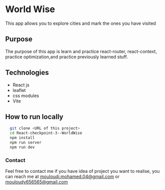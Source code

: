 # World Wise

This app allows you to explore cities and mark the ones you have visited

## Purpose

The purpose of this app is learn and practice react-router, react-context, practice optimization,and practice previously learned stuff.

## Technologies

- React js
- leaflet
- css modules
- Vite

## How to run locally 

```bash
  git clone <URL of this project>
  cd React-checkpoint-3--WorldWise
  npm install
  npm run server
  npm run dev
```
### Contact

Feel free to contact me if you have idea of project you want to realise, you can reach me at mouloudj.mohamed.04@gmail.com or mouloudy656565@gmail.com
